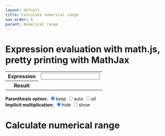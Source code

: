 ```yaml
---
layout: default
title: Calculate numerical range
nav_order: 4
parent: Numerical range
---
```

  <script src="https://unpkg.com/mathjs@10.1.1/lib/browser/math.js"></script>
  <script src="https://polyfill.io/v3/polyfill.min.js?features=es6"></script>

<h1>
  Expression evaluation with math.js, pretty printing with MathJax
</h1>

<table>
  <tr>
    <th>Expression</th>
    <td><input type="text" id="expr"/></td>
  </tr>
  <tr>
    <th>Result</th>
    <td><div id="result"></div></td>
  </tr>
</table>
<b>Parenthesis option:</b>
<input type="radio" name="parenthesis" value="keep" onclick="parenthesis = 'keep'; expr.oninput();" checked>keep
<input type="radio" name="parenthesis" value="auto" onclick="parenthesis = 'auto'; expr.oninput();">auto
<input type="radio" name="parenthesis" value="all" onclick="parenthesis = 'all'; expr.oninput();">all
<br/>
<b>Implicit multiplication:</b>
<input type="radio" name="implicit" value="hide" onclick="implicit = 'hide'; expr.oninput();" checked>hide
<input type="radio" name="implicit" value="show" onclick="implicit = 'show'; expr.oninput();">show


<script type="text/javascript">
console.log(math.eigs([[1, 2], [3, 4]]));
console.log(math.eigs([[3, -2], [4, -1]]));
console.log(math.eigs([[3, -2], [math.complex(4, 2), -1]]));
</script>
# Calculate numerical range
